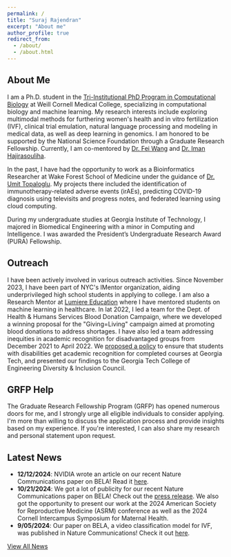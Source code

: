 ```yaml
---
permalink: /
title: "Suraj Rajendran"
excerpt: "About me"
author_profile: true
redirect_from: 
  - /about/
  - /about.html
---
```


About Me
-----
I am a Ph.D. student in the [Tri-Institutional PhD Program in Computational Biology](https://compbio.triiprograms.org/) at Weill Cornell Medical College, specializing in computational biology and machine learning. My research interests include exploring multimodal methods for furthering women's health and in vitro fertilization (IVF), clinical trial emulation, natural language processing and modeling in medical data, as well as deep learning in genomics. I am honored to be supported by the National Science Foundation through a Graduate Research Fellowship. Currently, I am co-mentored by [Dr. Fei Wang](https://wcm-wanglab.github.io/) and [Dr. Iman Hajirasouliha](https://physiology.med.cornell.edu/faculty/hajirasouliha/lab/).

In the past, I have had the opportunity to work as a Bioinformatics Researcher at Wake Forest School of Medicine under the guidance of [Dr. Umit Topaloglu](https://datascience.cancer.gov/about/staff-directory/umit-topaloglu). My projects there included the identification of immunotherapy-related adverse events (irAEs), predicting COVID-19 diagnosis using televisits and progress notes, and federated learning using cloud computing.

During my undergraduate studies at Georgia Institute of Technology, I majored in Biomedical Engineering with a minor in Computing and Intelligence. I was awarded the President’s Undergraduate Research Award (PURA) Fellowship.

Outreach
-----
I have been actively involved in various outreach activities. Since November 2023, I have been part of NYC's IMentor organization, aiding underprivileged high school students in applying to college. I am also a Research Mentor at [Lumiere Education](https://www.lumiere-education.com/) where I have mentored students on machine learning in healthcare. In lat 2022, I led a team for the Dept. of Health & Humans Services Blood Donation Campaign, where we developed a winning proposal for the "Giving=Living" campaign aimed at promoting blood donations to address shortages. I have also led a team addressing inequities in academic recognition for disadvantaged groups from December 2021 to April 2022. We [proposed a policy](https://www.me.gatech.edu/news/team-epics-wins-student-innovation-competition-promoting-equity-access) to ensure that students with disabilities get academic recognition for completed courses at Georgia Tech, and presented our findings to the Georgia Tech College of Engineering Diversity & Inclusion Council.

GRFP Help
-----
The Graduate Research Fellowship Program (GRFP) has opened numerous doors for me, and I strongly urge all eligible individuals to consider applying. I'm more than willing to discuss the application process and provide insights based on my experience. If you're interested, I can also share my research and personal statement upon request.

Latest News
-----
- **12/12/2024**: NVIDIA wrote an article on our recent Nature Communications paper on BELA! Read it [here](hhttps://developer.nvidia.com/blog/time-lapse-ai-model-enhances-ivf-embryo-selection/?ncid=so-link-755419&linkId=100000318418892).
- **10/21/2024**: We got a lot of publicity for our recent Nature Communications paper on BELA! Check out the [press release](https://news.weill.cornell.edu/news/2024/10/a-fully-automated-ai-based-system-for-assessing-ivf-embryo-quality). We also got the opportunity to present our work at the 2024 American Society for Reproductive Medicine (ASRM) conference as well as the 2024 Cornell Intercampus Symposium for Maternal Health.
- **9/05/2024**: Our paper on BELA, a video classification model for IVF, was published in Nature Communications! Check it out [here](https://www.nature.com/articles/s41467-024-51823-7).

[View All News](https://surajraj99.github.io/news/)